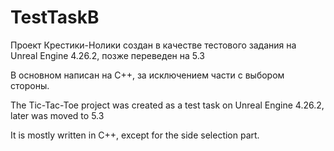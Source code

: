# TestTaskB
Проект Крестики-Нолики создан в качестве тестового задания на Unreal Engine 4.26.2, позже переведен на 5.3

В основном написан на C++, за исключением части с выбором стороны.

The Tic-Tac-Toe project was created as a test task on Unreal Engine 4.26.2, later was moved to 5.3

It is mostly written in C++, except for the side selection part.
